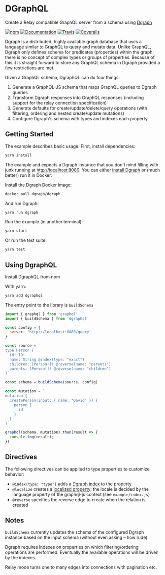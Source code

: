 # DGraphQL

Create a Relay compatible GraphQL server from a schema using [Dgraph](https://github.com/dgraph-io/dgraph)

[![npm](https://img.shields.io/npm/v/dgraphql.svg)](https://www.npmjs.com/package/dgraphql)
[![Documentation](https://img.shields.io/badge/support-docs-blue.svg)](http://dpeek.com/dgraphql/)
[![Travis](https://img.shields.io/travis/dpeek/dgraphql.svg)](https://travis-ci.org/dpeek/dgraphql)
[![Coveralls](https://img.shields.io/coveralls/dpeek/dgraphql.svg)](https://coveralls.io/github/dpeek/dgraphql)

Dgraph is a distributed, highly available graph database that uses a language
similar to GraphQL to query and mutate data. Unlike GraphQL, Dgraph only defines
schema for predicates (properties) within the graph; there is no concept of
complex types or groups of properties. Because of this it is straight forward to
store any GraphQL schema in Dgraph provided a few restrictions are met.

Given a GraphQL schema, DgraphQL can do four things:

1. Generate a GraphQL-JS schema that maps GraphQL queries to Dgraph queries
2. Transform Dgraph responses into GraphQL responses (including support for the
   relay connection specification)
3. Generate defaults for create/update/delete/query operations (with filtering,
   ordering and nested create/update mutations)
4. Configure Dgraph's schema with types and indexes each property.

## Getting Started

The example describes basic usage. First, install dependencies:

```sh
yarn install
```

The example and expects a Dgraph instance that you don't mind filling with junk
running at <http://localhost:8080>. You can either [install Dgraph](https://docs.dgraph.io/v0.7.7/get-started#system-installation)
or (much better) run it in Docker:

Install the Dgraph Docker image:

```sh
docker pull dgraph/dgraph
```

And run Dgraph:

```sh
yarn run dgraph
```

Run the example (in another terminal):

```sh
yarn start
```

Or run the test suite:

```sh
yarn test
```

## Using DgraphQL

Install DgraphQL from npm

With yarn:

```sh
yarn add dgraphql
```

The entry point to the library is `buildSchema`

```javascript
import { graphql } from 'graphql'
import { buildSchema } from 'dgraphql'

const config = {
  server: 'http://localhost:8080/query'
}

const source = `
type Person {
  id: ID!
  name: String @index(type: "exact")
  children: [Person!]! @reverse(name: "parents")
  parents: [Person!]! @reverse(name: "children")
}`

const schema = buildSchema(source, config)

const mutation = `
mutation {
  createPerson(input: { name: "David" }) {
    person {
      id
    }
  }
}`

graphql(schema, mutation).then(result => {
  console.log(result);
})
```

## Directives

The following directives can be applied to type properties to
customize behavior:

- `@index(type: "type")` adds a [Dgraph index](https://docs.dgraph.io/v0.7.7/query-language/#indexing)
to the property.
- `@localize` creates a [localized property](https://docs.dgraph.io/v0.7.7/query-language/#language):
the locale is decided by the language property of the graphql-js context (see `example/index.js`)
- `@reverse` specifies the reverse edge to create when the relation is created

## Notes

`buildSchema` currently updates the schema of the configured Dgraph instance
based on the input schema (without even asking – how rude).

Dgraph requires indexes on properties on which filtering/ordering operations are
performed. Eventually the available operations will be driven by the indexes.

Relay mode turns one to many edges into connections with pagination etc.
